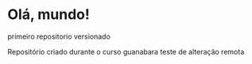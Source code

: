 # Olá, mundo!
 primeiro repositorio versionado

 Repositório criado durante o curso guanabara
teste de alteração remota
